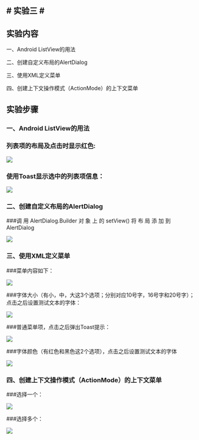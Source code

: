 ## # 实验三 # #

## 实验内容
一、Android ListView的用法

二、创建自定义布局的AlertDialog

三、使用XML定义菜单

四、创建上下文操作模式（ActionMode）的上下文菜单

## 实验步骤

### 一、Android ListView的用法

### 列表项的布局及点击时显示红色:

![](http://m.qpic.cn/psc?/V12JWr4G1FtPe6/45NBuzDIW489QBoVep5mcQz9443kKhFUau0EHP.VgX1n2ImzRovZvB2gHCfIfjV1y4xY6Rb7HICGEFEK8woY6b3HgmIblaoLodUWiqCrfP4!/b&bo=cgGPAgAAAAADF8w!&rf=viewer_4&t=5)

### 使用Toast显示选中的列表项信息：

![](http://m.qpic.cn/psc?/V12JWr4G1FtPe6/45NBuzDIW489QBoVep5mcQz9443kKhFUau0EHP.VgX2Oz288BzVRN5AUgLI*HKQZmXrHA1UKHh8zEot.GmK7JMpXPbZv4QO487YANoloRMo!/b&bo=dQGRAgAAAAADF9U!&rf=viewer_4&t=5)

### 二、创建自定义布局的AlertDialog

###调 用 AlertDialog.Builder 对 象 上 的 setView() 将 布 局 添 加 到AlertDialog

![](http://m.qpic.cn/psc?/V12JWr4G1FtPe6/45NBuzDIW489QBoVep5mcQz9443kKhFUau0EHP.VgX1ET.6SIG1kqeKIIqA3R2o1ybZqjlmU59aHnb7UtQ6IsluOeE9hlTHgSxBgx6zEEC8!/b&bo=cAGQAgAAAAADF9E!&rf=viewer_4&t=5)


### 三、使用XML定义菜单

###菜单内容如下：

![](http://m.qpic.cn/psc?/V12JWr4G1FtPe6/ruAMsa53pVQWN7FLK88i5gr2LRS50JtV8JxmP80.QrivDyY0pr5wjWLVjDFxqJcGPS0MdMzYhJgAbVQGQCrARVya6LHREKOogMbe1ixvggE!/mnull&bo=cgGPAgAAAAADB9w!&rf=photolist&t=5) 

###字体大小（有小，中，大这3个选项；分别对应10号字，16号字和20号字）；点击之后设置测试文本的字体：

![](http://m.qpic.cn/psc?/V12JWr4G1FtPe6/ruAMsa53pVQWN7FLK88i5gr2LRS50JtV8JxmP80.Qrj1SZRDhug.La7qv32H9RygCP.GkHgTaKvfThZ46Yyot0zK6V4Iq5my6o4*tgBxla4!/mnull&bo=cQGQAgAAAAADB8A!&rf=photolist&t=5)

###普通菜单项，点击之后弹出Toast提示：

![](http://m.qpic.cn/psc?/V12JWr4G1FtPe6/ruAMsa53pVQWN7FLK88i5rhj5kVp4pJ8DHGLUzH4m79KcQdjjIGpraTIq44PD7DvS1XwXROSuwxjXpkIKtHwDu4iOyD2rPNf7pRBr0t3P5I!/mnull&bo=cgGMAgAAAAADB98!&rf=photolist&t=5)

###字体颜色（有红色和黑色这2个选项），点击之后设置测试文本的字体

![](http://m.qpic.cn/psc?/V12JWr4G1FtPe6/ruAMsa53pVQWN7FLK88i5rhj5kVp4pJ8DHGLUzH4m79G4yeHnOpjCM1*ZNA7DebGxUHjidobHqCugVIkTMOZpI4cMyusVu7fyW2jnees31M!/mnull&bo=cgGUAgAAAAADB8c!&rf=photolist&t=5)

### 四、创建上下文操作模式（ActionMode）的上下文菜单

###选择一个：

![](http://m.qpic.cn/psc?/V12JWr4G1FtPe6/ruAMsa53pVQWN7FLK88i5sPdq3lhu2qX9dejEhDfdasIPadu27DS6mH8tPMuFl7DTPxM82FVAJ256*FJrVqH1BYEAn.gG5XfnFBVN7AfRPg!/mnull&bo=cwGWAgAAAAADB8Q!&rf=photolist&t=5)

###选择多个：

![](http://m.qpic.cn/psc?/V12JWr4G1FtPe6/ruAMsa53pVQWN7FLK88i5sPdq3lhu2qX9dejEhDfdau8yyAIrpAUx9eN1yFN3a4IcImpxYXCUFUSgLBTearMthVURuYRPCZbm3mYyhoh.K4!/mnull&bo=cwGQAgAAAAADB8I!&rf=photolist&t=5)
